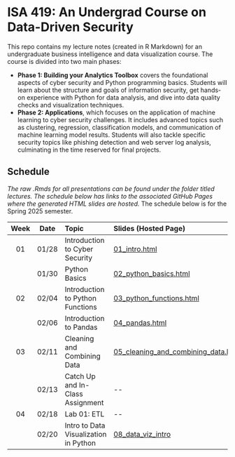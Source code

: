 # ISA 419: An Undergrad Course on Data-Driven Security
This repo contains my lecture notes (created in R Markdown) for an undergraduate business intelligence and data visualization course. The course is divided into two main phases:  
  - **Phase 1: Building your Analytics Toolbox** covers the foundational aspects of cyber security and Python programming basics. Students will learn about the structure and goals of information security, get hands-on experience with Python for data analysis, and dive into data quality checks and visualization techniques.  
  - **Phase 2: Applications**, which focuses on the application of machine learning to cyber security challenges. It includes advanced topics such as clustering, regression, classification models, and communication of machine learning model results. Students will also tackle specific security topics like phishing detection and web server log analysis, culminating in the time reserved for final projects.  


## Schedule

*The raw .Rmds for all presentations can be found under the folder titled lectures. The schedule below has links to the associated GitHub Pages where the generated HTML slides are hosted.* The schedule below is for the Spring 2025 semester. 

| Week          | Date        | Topic                                  | Slides (Hosted Page) | Slides (PDF) | Slides (PPTX)
| :---:        |    :----:   |          :---                           | :---                 | :---         | :--  |
| 01           |    01/28     | Introduction to Cyber Security        | [01_intro.html](https://fmegahed.github.io/isa419/spring2025/class01/01_intro.html) | [01_intro.pdf](https://github.com/fmegahed/isa419/raw/main/pdfs/01_intro.pdf) | [01_intro.pptx](https://github.com/fmegahed/isa419/raw/main/ppts/01_intro.pptx) |
|            |    01/30     | Python Basics        | [02_python_basics.html](https://fmegahed.github.io/isa419/spring2025/class02/02_python_basics.html) | [02_python_basics.pdf](https://github.com/fmegahed/isa419/raw/main/pdfs/02_python_basics.pdf) | [02_python_basics.pptx](https://github.com/fmegahed/isa419/raw/main/ppts/02_python_basics.pptx) |
| 02           |    02/04     | Introduction to Python Functions        | [03_python_functions.html](https://fmegahed.github.io/isa419/spring2025/class03/03_python_functions.html) | [03_python_functions.pdf](https://github.com/fmegahed/isa419/raw/main/pdfs/03_python_functions.pdf) | [03_python_functions.pptx](https://github.com/fmegahed/isa419/raw/main/ppts/03_python_functions.pptx) |
|            |    02/06     | Introduction to Pandas        | [04_pandas.html](https://fmegahed.github.io/isa419/spring2025/class04/04_pandas.html) | [04_pandas.pdf](https://github.com/fmegahed/isa419/raw/main/pdfs/04_pandas.pdf) | [04_pandas.pptx](https://github.com/fmegahed/isa419/raw/main/ppts/04_pandas.pptx) |
| 03           |    02/11     | Cleaning and Combining Data      | [05_cleaning_and_combining_data.html](https://fmegahed.github.io/isa419/spring2025/class05/05_cleaning_and_combining_data.html) | [05_cleaning_and_combining_data.pdf](https://github.com/fmegahed/isa419/raw/main/pdfs/05_cleaning_and_combining_data.pdf) | [05_cleaning_and_combining_data.pptx](https://github.com/fmegahed/isa419/raw/main/ppts/05_cleaning_and_combining_data.pptx) |
|            |    02/13     | Catch Up and In-Class Assignment     | -- | -- | -- |
| 04        |    02/18     | Lab 01: ETL    | -- | -- | -- |
|            |    02/20     | Intro to Data Visualization in Python   | [08_data_viz_intro](https://fmegahed.github.io/isa419/spring2025/class08/08_data_viz_intro.html) | [08_data_viz_intro.pdf](https://github.com/fmegahed/isa419/raw/main/pdfs/08_data_viz_intro.pdf) | [08_data_viz_intro.pptx](https://github.com/fmegahed/isa419/raw/main/ppts/08_data_viz_intro.pptx) |